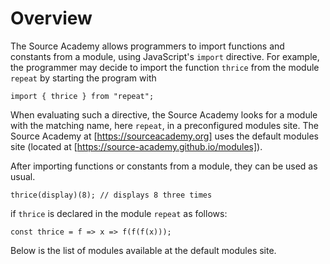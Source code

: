 # Overview

The Source Academy allows programmers to import functions and constants from a module, using JavaScript's `import` directive. For example, the programmer may decide to import the function `thrice` from the module `repeat` by starting the program with
```
import { thrice } from "repeat";
```

When evaluating such a directive, the Source Academy looks for a module with the matching name, here `repeat`, in a preconfigured modules site. The Source Academy at [https://sourceacademy.org] uses the default modules site (located at [https://source-academy.github.io/modules]).

After importing functions or constants from a module, they can be used as usual.
```
thrice(display)(8); // displays 8 three times
```
if `thrice` is declared in the module `repeat` as follows:
```
const thrice = f => x => f(f(f(x)));
```
Below is the list of modules available at the default modules site.

